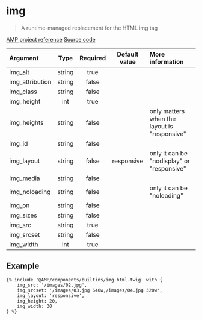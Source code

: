 # img
> A runtime-managed replacement for the HTML img tag

[AMP project reference][1]
[Source code][2]

| Argument            | Type       | Required | Default value | More information                              | 
|:--------------------|:----------:|:--------:|:-------------:|:----------------------------------------------|
| img_alt             | string     | true     |               |                                               |
| img_attribution     | string     | false    |               |                                               |
| img_class           | string     | false    |               |                                               |
| img_height          | int        | true     |               |                                               |
| img_heights         | string     | false    |               | only matters when the layout is "responsive"  |
| img_id              | string     | false    |               |                                               |
| img_layout          | string     | false    | responsive    | only it can be "nodisplay" or "responsive"    |
| img_media           | string     | false    |               |                                               |
| img_noloading       | string     | false    |               | only it can be "noloading"                    |
| img_on              | string     | false    |               |                                               |
| img_sizes           | string     | false    |               |                                               |
| img_src             | string     | true     |               |                                               |
| img_srcset          | string     | false    |               |                                               |
| img_width           | int        | true     |               |                                               |

## Example

```twig
{% include '@AMP/components/builtins/img.html.twig' with {
    img_src: '/images/02.jpg',
    img_srcset: '/images/03.jpg 640w,/images/04.jpg 320w',
    img_layout: 'responsive',
    img_height: 20,
    img_width: 30
} %}
```
[1]: https://github.com/ampproject/amphtml/blob/master/builtins/amp-img.md
[2]: https://github.com/benatespina/AMPTwigTheme/blob/master/templates/components/builtins/img.html.twig
